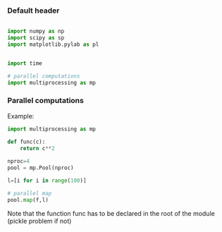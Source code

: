 
### Default header

```python

import numpy as np
import scipy as sp
import matplotlib.pylab as pl


import time

# parallel computations
import multiprocessing as mp

```

### Parallel computations

Example:

```python
import multiprocessing as mp

def func(c):
    return c**2
    
nproc=4
pool = mp.Pool(nproc)

l=[i for i in range(100)]

# parallel map
pool.map(f,l)
```

Note that the function func has to be declared in the root of the module (pickle problem if not)
